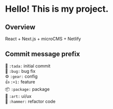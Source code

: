 # Hello! This is my project.

## Overview

React + Next.js + microCMS + Netlify

## Commit message prefix

🎉 `:tada:` initial commit
<br>
🐛 `:bug:` bug fix
<br>
⚙️ `:gear:` config
<br>
👍 `:+1:` feature
<br>
📦 `:package:` package
<br>
🎨 `:art:` ui/ux
<br>
🔨 `:hammer:` refactor code
